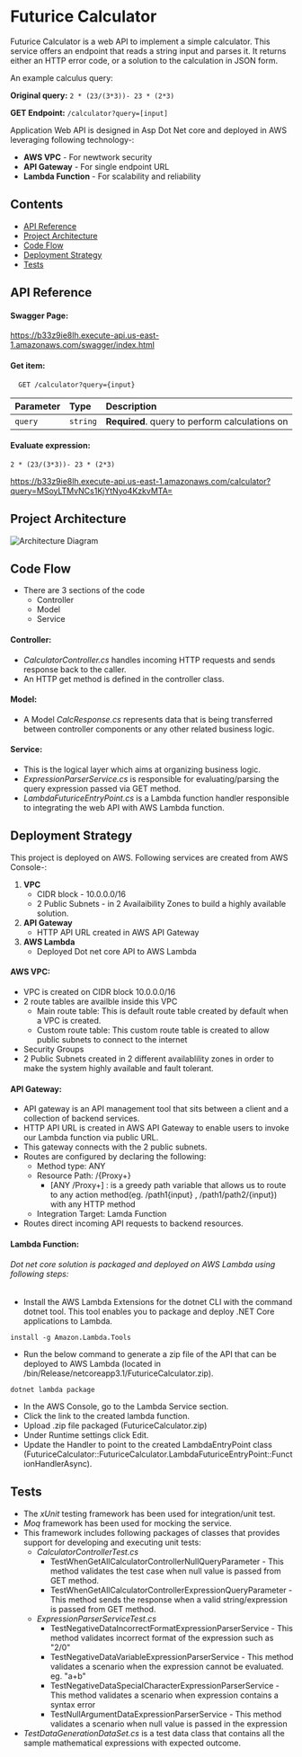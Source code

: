# Futurice Calculator

Futurice Calculator is a web API to implement a simple calculator.
This service offers an endpoint that reads a string input and parses it. It returns either an HTTP error code, or a solution to the calculation in JSON form.

An example calculus query:

**Original query:** `2 * (23/(3*3))- 23 * (2*3)`

**GET Endpoint:** `/calculator?query=[input]`

Application Web API is designed in Asp Dot Net core and deployed in AWS leveraging following technology-:
  * **AWS VPC** - For newtwork security
  * **API Gateway** - For single endpoint URL
  * **Lambda Function** - For scalability and reliability

## Contents
  * [API Reference](#api-reference)
  * [Project Architecture](#project-architecture)
  * [Code Flow](#code-flow)
  * [Deployment Strategy](#deployment-strategy)
  * [Tests](#tests)


## API Reference

#### Swagger Page:

   https://b33z9ie8lh.execute-api.us-east-1.amazonaws.com/swagger/index.html

#### Get item:
   
```http
  GET /calculator?query={input}
```

| Parameter    | Type     | Description                                    |
| :----------- | :------- | :--------------------------------------------- |
| `query`      | `string` | **Required**. query to perform calculations on |

#### Evaluate expression:
```2 * (23/(3*3))- 23 * (2*3)```

https://b33z9ie8lh.execute-api.us-east-1.amazonaws.com/calculator?query=MSoyLTMvNCs1KjYtNyo4KzkvMTA=

## Project Architecture


   ![Architecture Diagram](https://github.com/dobhal1420/calculatorExpression/blob/dobhal1420-patch-1/Futurice_Calculator.jpeg)


## Code Flow

  * There are 3 sections of the code 
    - Controller
    - Model
    - Service

#### Controller:

  * *CalculatorController.cs* handles incoming HTTP requests and sends response back to the caller.
  * An HTTP get method is defined in the controller class.

#### Model:

  * A Model *CalcResponse.cs* represents data that is being transferred between controller components or any other related business logic.

#### Service:

  * This is the logical layer which aims at organizing business logic.
  * *ExpressionParserService.cs* is responsible for evaluating/parsing the query expression passed via GET method.
  * *LambdaFuturiceEntryPoint.cs* is a Lambda function handler responsible to integrating the web API with AWS Lambda function.

## Deployment Strategy

This project is deployed on AWS. Following services are created from AWS Console-:

1. **VPC**
   * CIDR block - 10.0.0.0/16
   * 2 Public Subnets - in 2 Availaibility Zones to build a highly available solution.
2. **API Gateway** 
   * HTTP API URL created in AWS API Gateway
3. **AWS Lambda**
   * Deployed Dot net core API to AWS Lambda

#### AWS VPC:

  * VPC is created on CIDR block 10.0.0.0/16
  * 2 route tables are availble inside this VPC
     - Main route table: This is default route table created by default when a VPC is created.
     - Custom route table: This custom route table is created to allow public subnets to connect to the internet
  * Security Groups
  * 2 Public Subnets created in 2 different availablility zones in order to make the system highly available and fault tolerant.

#### API Gateway:

  * API gateway is an API management tool that sits between a client and a collection of backend services.
  * HTTP API URL is created in AWS API Gateway to enable users to invoke our Lambda function via public URL.
  * This gateway connects with the 2 public subnets.
  * Routes are configured by declaring the following:
    - Method type: ANY
    - Resource Path: /{Proxy+}
      - [ANY /Proxy+] : is a greedy path variable that allows us to route to any action method(eg. /path1{input} , /path1/path2/{input}) with any HTTP method
    - Integration Target: Lamda Function
  * Routes direct incoming API requests to backend resources.


#### Lambda Function:

  ###### Dot net core solution is packaged and deployed on AWS Lambda using following steps:
  
  * Install the AWS Lambda Extensions for the dotnet CLI with the command dotnet tool. This tool enables you to package and deploy .NET Core applications to Lambda.
  ```
  install -g Amazon.Lambda.Tools
  ```

  * Run the below command to generate a zip file of the API that can be deployed to AWS Lambda (located in /bin/Release/netcoreapp3.1/FuturiceCalculator.zip). 
  ```
  dotnet lambda package
  ```
  
  * In the AWS Console, go to the Lambda Service section.
  * Click the link to the created lambda function.
  * Upload .zip file packaged (FuturiceCalculator.zip)
  * Under Runtime settings click Edit. 
  * Update the Handler to point to the created LambdaEntryPoint class (FuturiceCalculator::FuturiceCalculator.LambdaFuturiceEntryPoint::FunctionHandlerAsync).


## Tests

  * The *xUnit* testing framework has been used for integration/unit test.
  * *Moq* framework has been used for mocking the service.
  * This framework includes following packages of classes that provides support for developing and executing unit tests:
    - *CalculatorControllerTest.cs*
      -  TestWhenGetAllCalculatorControllerNullQueryParameter - This method validates the test case when null value is passed from GET method.
      -  TestWhenGetAllCalculatorControllerExpressionQueryParameter - This method sends the response when a valid string/expression is passed from GET method.
    - *ExpressionParserServiceTest.cs*
      - TestNegativeDataIncorrectFormatExpressionParserService - This method validates incorrect format of the expression such as "2/0"
      - TestNegativeDataVariableExpressionParserService - This method validates a scenario when the expression cannot be evaluated. eg. "a+b"
      - TestNegativeDataSpecialCharacterExpressionParserService - This method validates a scenario when expression contains a syntax error
      - TestNullArgumentDataExpressionParserService - This method validates a scenario when null value is passed in the expression
  * *TestDataGenerationDataSet.cs* is a test data class that contains all the sample mathematical expressions with expected outcome.
